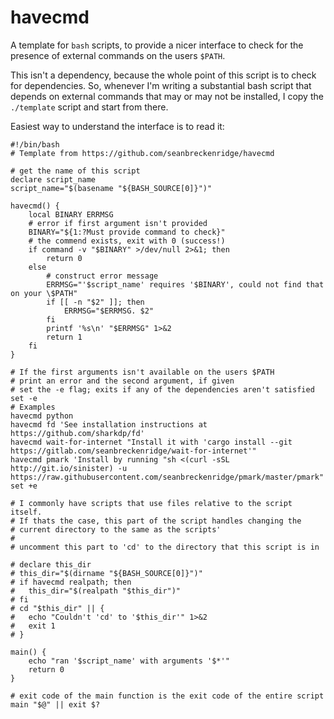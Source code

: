 # havecmd

A template for `bash` scripts, to provide a nicer interface to check for the presence of external commands on the users `$PATH`.

This isn't a dependency, because the whole point of this script is to check for dependencies. So, whenever I'm writing a substantial bash script that depends on external commands that may or may not be installed, I copy the `./template` script and start from there.

Easiest way to understand the interface is to read it:

```shell
#!/bin/bash
# Template from https://github.com/seanbreckenridge/havecmd

# get the name of this script
declare script_name
script_name="$(basename "${BASH_SOURCE[0]}")"

havecmd() {
	local BINARY ERRMSG
	# error if first argument isn't provided
	BINARY="${1:?Must provide command to check}"
	# the commend exists, exit with 0 (success!)
	if command -v "$BINARY" >/dev/null 2>&1; then
		return 0
	else
		# construct error message
		ERRMSG="'$script_name' requires '$BINARY', could not find that on your \$PATH"
		if [[ -n "$2" ]]; then
			ERRMSG="$ERRMSG. $2"
		fi
		printf '%s\n' "$ERRMSG" 1>&2
		return 1
	fi
}

# If the first arguments isn't available on the users $PATH
# print an error and the second argument, if given
# set the -e flag; exits if any of the dependencies aren't satisfied
set -e
# Examples
havecmd python
havecmd fd 'See installation instructions at https://github.com/sharkdp/fd'
havecmd wait-for-internet "Install it with 'cargo install --git https://gitlab.com/seanbreckenridge/wait-for-internet'"
havecmd pmark 'Install by running "sh <(curl -sSL http://git.io/sinister) -u https://raw.githubusercontent.com/seanbreckenridge/pmark/master/pmark"'
set +e

# I commonly have scripts that use files relative to the script itself.
# If thats the case, this part of the script handles changing the
# current directory to the same as the scripts'
#
# uncomment this part to 'cd' to the directory that this script is in

# declare this_dir
# this_dir="$(dirname "${BASH_SOURCE[0]}")"
# if havecmd realpath; then
# 	this_dir="$(realpath "$this_dir")"
# fi
# cd "$this_dir" || {
# 	echo "Couldn't 'cd' to '$this_dir'" 1>&2
# 	exit 1
# }

main() {
	echo "ran '$script_name' with arguments '$*'"
	return 0
}

# exit code of the main function is the exit code of the entire script
main "$@" || exit $?
```

